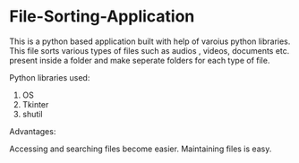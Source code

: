 # File-Sorting-Application

This is a python based application built with help of varoius python libraries.
This file sorts various types of files such as audios , videos, documents etc. present inside a folder and make seperate folders for each type of file.




Python libraries used:

1. OS
2. Tkinter
3. shutil



Advantages:

Accessing and searching files become easier.
Maintaining files is easy. 

